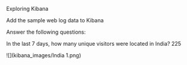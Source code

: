 Exploring Kibana

Add the sample web log data to Kibana

Answer the following questions:

In the last 7 days, how many unique visitors were located in India?
225

![](kibana_images/India 1.png)
